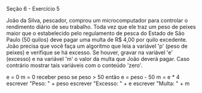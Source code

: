 Seção 6 - Exercício 5

João da Silva, pescador, comprou um microcomputador para controlar o rendimento diário de seu trabalho. Toda vez que ele traz um peso de peixes maior que o estabelecido pelo regulamento de pesca do Estado de São Paulo (50 quilos) deve pagar uma multa de R$ 4,00 por quilo excedente.
João precisa que você faça um algorítmo que leia a variável 'p' (peso de peixes) e verifique se há excesso. Se houver, gravar na variável 'e' (excesso) e na variável 'm' o valor da multa que João deverá pagar. Caso contrário mostrar tais variáveis com o conteúdo 'zero'.

e = 0
m = 0
receber peso
se peso > 50 então
    e = peso - 50
    m = e * 4
escrever "Peso: " + peso
escrever "Excesso: " + e
escrever "Multa: " + m